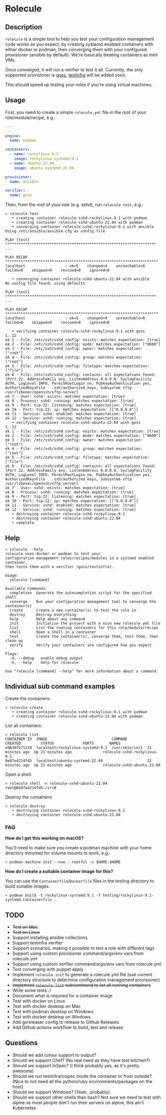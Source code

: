 # Rolecule

## Description

`rolecule` is a simple tool to help you test your configuration management code works as you expect, by creating systemd enabled containers with either docker or podman, then converging them with your configured provisioner (ansible by default). We're basically treating containers as mini VMs.

Once converged, it will run a verifier to test it all. Currently, the only supported provisioner is [goss](https://github.com/goss-org/goss), [testinfra](https://testinfra.readthedocs.io/) will be added soon.

This should speed up testing your roles if you're using virtual machines.

## Usage

First, you need to create a simple `rolecule.yml` file in the root of your role/module/recipe, e.g.:

```yaml
---
---
engine:
  name: podman

containers:
  - name: rockylinux-9.1
    image: rockylinux-systemd:9.1
  - name: ubuntu-22.04
    image: ubuntu-systemd:22.04

provisioner:
  name: ansible

verifier:
  name: goss
```

Then, from the root of your role (e.g. sshd), run `rolecule test`, e.g.:

```
» rolecule test
   • creating container rolecule-sshd-rockylinux-9.1 with podman
   • creating container rolecule-sshd-ubuntu-22.04 with podman
   • converging container rolecule-sshd-rockylinux-9.1 with ansible
Using /etc/ansible/ansible.cfg as config file

PLAY [test] ********************************************************************
...

PLAY RECAP *********************************************************************
localhost                  : ok=5    changed=4    unreachable=0    failed=0    skipped=0    rescued=0    ignored=0

   • converging container rolecule-sshd-ubuntu-22.04 with ansible
No config file found; using defaults

PLAY [test] ********************************************************************
...

PLAY RECAP *********************************************************************
localhost                  : ok=5    changed=4    unreachable=0    failed=0    skipped=0    rescued=0    ignored=0

   • verifying container rolecule-sshd-rockylinux-9.1 with goss
1..12
ok 1 - File: /etc/ssh/sshd_config: exists: matches expectation: [true]
ok 2 - File: /etc/ssh/sshd_config: mode: matches expectation: ["0600"]
ok 3 - File: /etc/ssh/sshd_config: owner: matches expectation: ["root"]
ok 4 - File: /etc/ssh/sshd_config: group: matches expectation: ["root"]
ok 5 - File: /etc/ssh/sshd_config: filetype: matches expectation: ["file"]
ok 6 - File: /etc/ssh/sshd_config: contains: all expectations found: [Port 22, AddressFamily any, ListenAddress 0.0.0.0, SyslogFacility AUTH, LogLevel INFO, PermitRootLogin no, PubkeyAuthentication yes, AuthorizedKeysFile	.ssh/authorized_keys, Subsystem	sftp	/usr/libexec/openssh/sftp-server]
ok 7 - User: sshd: exists: matches expectation: [true]
ok 8 - Process: sshd: running: matches expectation: [true]
ok 9 - Port: tcp:22: listening: matches expectation: [true]
ok 10 - Port: tcp:22: ip: matches expectation: [["0.0.0.0"]]
ok 11 - Service: sshd: enabled: matches expectation: [true]
ok 12 - Service: sshd: running: matches expectation: [true]
   • verifying container rolecule-sshd-ubuntu-22.04 with goss
1..12
ok 1 - File: /etc/ssh/sshd_config: exists: matches expectation: [true]
ok 2 - File: /etc/ssh/sshd_config: mode: matches expectation: ["0600"]
ok 3 - File: /etc/ssh/sshd_config: owner: matches expectation: ["root"]
ok 4 - File: /etc/ssh/sshd_config: group: matches expectation: ["root"]
ok 5 - File: /etc/ssh/sshd_config: filetype: matches expectation: ["file"]
ok 6 - File: /etc/ssh/sshd_config: contains: all expectations found: [Port 22, AddressFamily any, ListenAddress 0.0.0.0, SyslogFacility AUTH, LogLevel INFO, PermitRootLogin no, PubkeyAuthentication yes, AuthorizedKeysFile	.ssh/authorized_keys, Subsystem	sftp	/usr/libexec/openssh/sftp-server]
ok 7 - User: sshd: exists: matches expectation: [true]
ok 8 - Process: sshd: running: matches expectation: [true]
ok 9 - Port: tcp:22: listening: matches expectation: [true]
ok 10 - Port: tcp:22: ip: matches expectation: [["0.0.0.0"]]
ok 11 - Service: sshd: enabled: matches expectation: [true]
ok 12 - Service: sshd: running: matches expectation: [true]
   • destroying container rolecule-sshd-rockylinux-9.1
   • destroying container rolecule-sshd-ubuntu-22.04
   • complete
```

## Help

```text
» rolecule --help
rolecule uses docker or podman to test your
configuration management roles/recipes/modules in a systemd enabled container,
then tests them with a verifier (goss/testinfra).

Usage:
  rolecule [command]

Available Commands:
  completion  Generate the autocompletion script for the specified shell
  converge    Run your configuration management tool to converge the container(s)
  create      Create a new container(s) to test the role in
  destroy     Destroy everything
  help        Help about any command
  init        Initialise the project with a nice new rolecule.yml file
  list        List the running containers for this role/module/recipe
  shell       Open a shell in a container
  test        Create the container(s), converge them, test them, then clean up
  verify      Verify your containers are configured how you expect

Flags:
  -d, --debug   enable debug output
  -h, --help    help for rolecule

Use "rolecule [command] --help" for more information about a command.
```

## Individual sub command examples

Create the containers:

```text
» rolecule create
   • creating container rolecule-sshd-rockylinux-9.1 with podman
   • creating container rolecule-sshd-ubuntu-22.04 with podman
```

List all containers:

```text
» rolecule list
CONTAINER ID  IMAGE                             COMMAND         CREATED         STATUS             PORTS       NAMES
e9638f571210  localhost/rockylinux-systemd:9.1  /usr/sbin/init  21 minutes ago  Up 21 minutes ago              rolecule-sshd-rockylinux-9.1
0e07e4214fd5  localhost/ubuntu-systemd:22.04                    21 minutes ago  Up 21 minutes ago              rolecule-sshd-ubuntu-22.04
```

Open a shell:

```text
» rolecule shell -n rolecule-sshd-ubuntu-22.04
root@0e07e4214fd5:/src#
```

Destroy the containers:

```text
» rolecule destroy
   • destroying container rolecule-sshd-rockylinux-9.1
   • destroying container rolecule-sshd-ubuntu-22.04
```

### FAQ

**How do I get this working on macOS?**

You'll need to make sure you create a podman machine with your home directory mounted for volume mounts to work, e.g.:

```
» podman machine init --now --rootful -v $HOME:$HOME
```

**How do I create a suitable container image for this?**

You can use the `Containerfile`/`Dockerfile` files in the testing directory to build suitable images:

```
» podman build -t rockylinux-systemd:9.1 -f testing/rockylinux-9.1-systemd.Containerfile .
```

## TODO

- ~~Test on Mac~~
- ~~Test on Linux~~
- Support installing ansible collections
- Support testinfra verifier
- Support scenarios, making it possible to test a role with different tags
- Support using custom provisioner command/args/env vars from rolecule.yml
- Support using custom verifier command/args/env vars from rolecule.yml
- Test converging with puppet apply
- Implement `rolecule init` to generate a rolecule.yml file (use current directory structure to determine configuration management provisioner)
- ~~Implement `rolecule list` subcommand to list all running containers~~
- Write some tests :/
- Document what is required for a container image
- Test with docker on Linux
- Test with docker desktop on Mac
- Test with podman desktop on Windows
- Test with docker desktop on Windows
- Add goreleaser config to release to Github Releases
- Add Github actions workflow to build, test and release

## Questions

- Should we add colour support to output?
- Should we support Chef? (No real need as they have test-kitchen?)
- Should we support InSpec? (I think probably yes, as it's pretty awesome)
- Should we run testinfra/inspec inside the container or from outside? (Nice to not need all the python/ruby environments/packages on the host)
- Should we support Windows? (Yeah...probably)
- Should we support other shells than bash? Not sure we need to test with alpine as most people don't run their servers on alpine, this ain't Kubernetes

